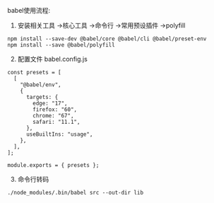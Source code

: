 babel使用流程:
1. 安装相关工具
->核心工具
->命令行
->常用预设插件
->polyfill
```
npm install --save-dev @babel/core @babel/cli @babel/preset-env
npm install --save @babel/polyfill
```
2. 配置文件
babel.config.js
```
const presets = [
  [
    "@babel/env",
    {
      targets: {
        edge: "17",
        firefox: "60",
        chrome: "67",
        safari: "11.1",
      },
      useBuiltIns: "usage",
    },
  ],
];

module.exports = { presets };
```
3. 命令行转码
```
./node_modules/.bin/babel src --out-dir lib
```